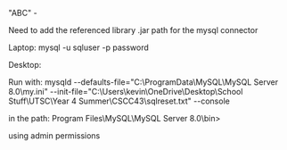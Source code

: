 "ABC" -

Need to add the referenced library .jar path for the mysql connector


Laptop: mysql -u sqluser -p password

Desktop:

Run with: mysqld --defaults-file="C:\ProgramData\MySQL\MySQL Server 8.0\my.ini" --init-file="C:\Users\kevin\OneDrive\Desktop\School Stuff\UTSC\Year 4 Summer\CSCC43\sqlreset.txt" --console

in the path: Program Files\MySQL\MySQL Server 8.0\bin>

using admin permissions
